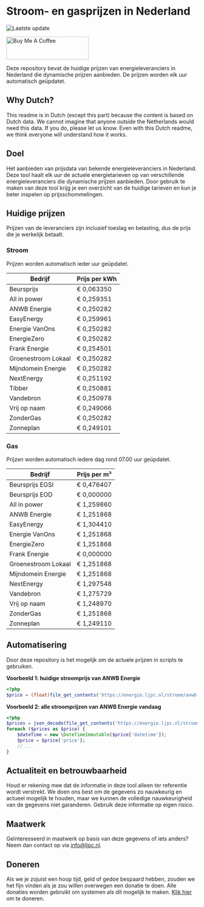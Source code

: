 # Stroom- en gasprijzen in Nederland

![Laatste update](https://img.shields.io/badge/laatste%20update-2023--10--18%2001%3A00%20CET-brightgreen)

<a href="https://www.buymeacoffee.com/Lars-" target="_blank"><img src="https://cdn.buymeacoffee.com/buttons/v2/default-orange.png" alt="Buy Me A Coffee" height="60" style="height: 60px !important;width: 217px !important;" ></a>

Deze repository bevat de huidige prijzen van energieleveranciers in Nederland die dynamische prijzen aanbieden. De prijzen worden elk uur automatisch geüpdatet.

## Why Dutch?

This readme is in Dutch (except this part) because the content is based on Dutch data. We cannot imagine that anyone outside the Netherlands would need this data. If you do, please let us know. Even with this Dutch readme, we think
everyone will understand how it works.

## Doel

Het aanbieden van prijsdata van bekende energieleveranciers in Nederland. Deze tool haalt elk uur de actuele energietarieven op van verschillende energieleveranciers die dynamische prijzen aanbieden. Door gebruik te maken van deze tool
krijg je een overzicht van de huidige tarieven en kun je beter inspelen op prijsschommelingen.

## Huidige prijzen

Prijzen van de leveranciers zijn inclusief toeslag en belasting, dus de prijs die je werkelijk betaalt.

### Stroom

Prijzen worden automatisch ieder uur geüpdatet.

 Bedrijf | Prijs per kWh 
---------|---------------
Beursprijs | € 0,063350
All in power | € 0,259351
ANWB Energie | € 0,250282
EasyEnergy | € 0,259961
Energie VanOns | € 0,250282
EnergieZero | € 0,250282
Frank Energie | € 0,254501
Groenestroom Lokaal | € 0,250282
Mijndomein Energie | € 0,250282
NextEnergy | € 0,251192
Tibber | € 0,250881
Vandebron | € 0,250978
Vrij op naam | € 0,249066
ZonderGas | € 0,250282
Zonneplan | € 0,249101


### Gas

Prijzen worden automatisch iedere dag rond 07.00 uur geüpdatet.

 Bedrijf | Prijs per m³ 
---------|--------------
Beursprijs EGSI | € 0,476407
Beursprijs EOD | € 0,000000
All in power | € 1,259860
ANWB Energie | € 1,251868
EasyEnergy | € 1,304410
Energie VanOns | € 1,251868
EnergieZero | € 1,251868
Frank Energie | € 0,000000
Groenestroom Lokaal | € 1,251868
Mijndomein Energie | € 1,251868
NextEnergy | € 1,297548
Vandebron | € 1,275729
Vrij op naam | € 1,248970
ZonderGas | € 1,251868
Zonneplan | € 1,249110


## Automatisering

Door deze repository is het mogelijk om de actuele prijzen in scripts te gebruiken.

**Voorbeeld 1: huidige stroomprijs van ANWB Energie**

```php
<?php
$price = (float)file_get_contents('https://energie.ljpc.nl/stroom/anwb-energie-nu.txt');

```

**Voorbeeld 2: alle stroomprijzen van ANWB Energie vandaag**

```php
<?php
$prices = json_decode(file_get_contents('https://energie.ljpc.nl/stroom/all-in-power-vandaag.json'),true);
foreach ($prices as $price) {
    $dateTime = new \DateTimeImmutable($price['datetime']);
    $price = $price['price'];
    // ...
}
```

## Actualiteit en betrouwbaarheid

Houd er rekening mee dat de informatie in deze tool alleen ter referentie wordt verstrekt. We doen ons best om de gegevens zo nauwkeurig en actueel mogelijk te houden, maar we kunnen de volledige nauwkeurigheid van de gegevens niet
garanderen. Gebruik deze informatie op eigen risico.

## Maatwerk

Geïnteresseerd in maatwerk op basis van deze gegevens of iets anders? Neem dan contact op
via [info@ljpc.nl](mailto:info@ljpc.nl?subject=Energie%20prijzen).

## Doneren

Als we je zojuist een hoop tijd, geld of gedoe bespaard hebben, zouden we het fijn vinden als je zou willen overwegen een
donatie te doen. Alle donaties worden gebruikt om systemen als dit mogelijk te
maken. [Klik hier](https://www.buymeacoffee.com/Lars-) om te doneren.
